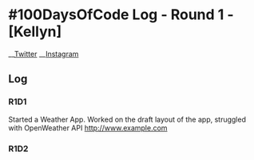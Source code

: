 # #100DaysOfCode Log - Round 1 - [Kellyn]

__[Twitter](https://twitter.com/kellynvd)
__[Instagram](https://www.instagram.com/kellynvd/)

## Log

### R1D1
Started a Weather App. Worked on the draft layout of the app, struggled with OpenWeather API http://www.example.com

### R1D2
